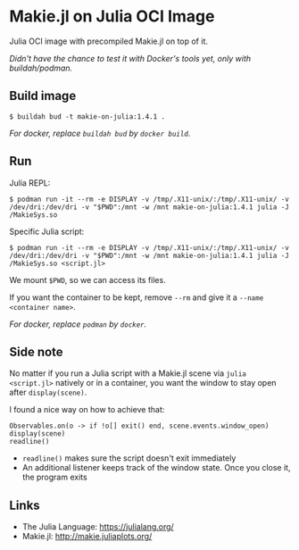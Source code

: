 # Makie.jl on Julia OCI Image

Julia OCI image with precompiled Makie.jl on top of it.

*Didn't have the chance to test it with Docker's tools yet, only with buildah/podman.*

## Build image

```
$ buildah bud -t makie-on-julia:1.4.1 .
```

*For docker, replace `buildah bud` by `docker build`.*

## Run

Julia REPL:
```
$ podman run -it --rm -e DISPLAY -v /tmp/.X11-unix/:/tmp/.X11-unix/ -v /dev/dri:/dev/dri -v "$PWD":/mnt -w /mnt makie-on-julia:1.4.1 julia -J /MakieSys.so
```

Specific Julia script:
```
$ podman run -it --rm -e DISPLAY -v /tmp/.X11-unix/:/tmp/.X11-unix/ -v /dev/dri:/dev/dri -v "$PWD":/mnt -w /mnt makie-on-julia:1.4.1 julia -J /MakieSys.so <script.jl>
```

We mount `$PWD`, so we can access its files.

If you want the container to be kept, remove `--rm` and give it a `--name <container name>`.

*For docker, replace `podman` by `docker`.*

## Side note

No matter if you run a Julia script with a Makie.jl scene via `julia <script.jl>` natively or in a container,
you want the window to stay open after `display(scene)`.

I found a nice way on how to achieve that:
```
Observables.on(o -> if !o[] exit() end, scene.events.window_open)
display(scene)
readline()
```

* `readline()` makes sure the script doesn't exit immediately
* An additional listener keeps track of the window state. Once you close it, the program exits

## Links

* The Julia Language: https://julialang.org/
* Makie.jl: http://makie.juliaplots.org/